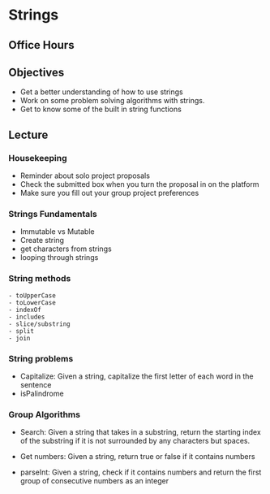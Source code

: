 # Strings

## Office Hours

## Objectives

- Get a better understanding of how to use strings
- Work on some problem solving algorithms with strings.
- Get to know some of the built in string functions

## Lecture

### Housekeeping

- Reminder about solo project proposals
- Check the submitted box when you turn the proposal in on the platform
- Make sure you fill out your group project preferences

### Strings Fundamentals

- Immutable vs Mutable
- Create string
- get characters from strings
- looping through strings

### String methods

    - toUpperCase
    - toLowerCase
    - indexOf
    - includes
    - slice/substring
    - split
    - join

### String problems

- Capitalize: Given a string, capitalize the first letter of each word in the sentence
- isPalindrome

### Group Algorithms

- Search: Given a string that takes in a substring, return the starting index of the substring if it is not surrounded by any characters but spaces. 

- Get numbers: Given a string, return true or false if it contains numbers

- parseInt: Given a string, check if it contains numbers and return the first group of consecutive numbers as an integer


